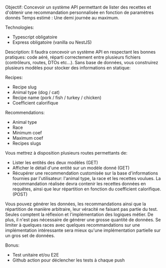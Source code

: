 Objectif: Concevoir un système API permettant de lister des recettes et d'obtenir une recommandation personnalisée en fonction de paramètres donnés
Temps estimé : Une demi journée au maximum.

Technologies:
- Typescript obligatoire
- Express obligatoire (vanilla ou NestJS)

Description:
Il faudra concevoir un système API en respectant les bonnes pratiques: code aéré, réparti correctement entre plusieurs fichiers (contrôleurs, routes, DTOs etc…).
Sans base de données, vous construirez plusieurs modèles pour stocker des informations en statique:

Recipes:
- Recipe slug
- Animal type (dog / cat)
- Recipe name (pork / fish / turkey / chicken)
- Coefficient calorifique

Recommendations:
- Animal type
- Race
- Minimum coef
- Maximum coef
- Recipes slugs

Vous mettrez à disposition plusieurs routes permettants de:
- Lister les entités des deux modèles (GET)
- Afficher le détail d'une entité sur un modèle donné (GET)
- Récupérer une recommendation customisée sur la base d'informations fournies par l'utilisateur: l'animal type, la race et les recettes voulues. La recommandation réalisée devra contenir les recettes données en requêtes, ainsi que leur répartition en fonction du coefficient calorifique. (POST)

Vous pouvez générer les données, les recommandations ainsi que la répartition de manière arbitraire, leur véracité ne faisant pas partie du test. Seules comptent la réflexion et l'implémentation des logiques métier.
De plus, il n'est pas nécessaire de générer une grosse quantité de données. Se limiter à quelques races avec quelques recommandations sur une implémentation intéressante sera mieux qu'une implémentation partielle sur un gros set de données. 

Bonus:
- Test unitaire et/ou E2E
- Github action pour déclencher les tests à chaque push